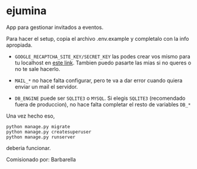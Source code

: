 # ejumina
App para gestionar invitados a eventos. 

Para hacer el setup, copia el archivo .env.example y completalo con la info apropiada.

- `GOOGLE_RECAPTCHA_SITE_KEY/SECRET_KEY` las podes crear vos mismo para tu localhost en [este link](https://www.google.com/recaptcha/admin/create).
Tambien puedo pasarte las mias si no queres o no te sale hacerlo.


- `MAIL_*` no hace falta configurar, pero te va a dar error cuando quiera enviar un mail el servidor.


- `DB_ENGINE` puede ser `SQLITE3` o `MYSQL`. Si elegis `SQLITE3` (recomendado fuera de produccion), no hace falta 
completar el resto de variables `DB_*`


Una vez hecho eso, 

    python manage.py migrate
    python manage.py createsuperuser
    python manage.py runserver

deberia funcionar.



Comisionado por: Barbarella